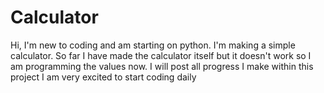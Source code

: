 # Calculator
Hi, I'm new to coding and am starting on python. 
I'm making a simple calculator. So far I have made the calculator itself but it doesn't work so I am programming the values now.
I will post all progress I make within this project I am very excited to start coding daily

